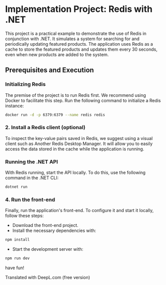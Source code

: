 # Implementation Project: Redis with .NET  

This project is a practical example to demonstrate the use of Redis in conjunction with .NET. It simulates a system for searching for and periodically updating featured products. The application uses Redis as a cache to store the featured products and updates them every 30 seconds, even when new products are added to the system.  

## Prerequisites and Execution  

### Initializing Redis  
The premise of the project is to run Redis first. We recommend using Docker to facilitate this step. Run the following command to initialize a Redis instance:  

```bash
docker run -d -p 6379:6379 --name redis redis
```

### 2. Install a Redis client (optional)
To inspect the key-value pairs saved in Redis, we suggest using a visual client such as Another Redis Desktop Manager. It will allow you to easily access the data stored in the cache while the application is running.

### Running the .NET API
With Redis running, start the API locally. To do this, use the following command in the .NET CLI:

```bash
dotnet run
```

### 4. Run the front-end
Finally, run the application's front-end. To configure it and start it locally, follow these steps:

- Download the front-end project.
- Install the necessary dependencies with:

```bash
npm install
```
- Start the development server with:

```bash
npm run dev
```

have fun!

Translated with DeepL.com (free version)
